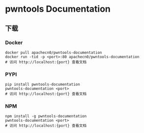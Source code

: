 # pwntools Documentation 

## 下载

### Docker

```
docker pull apachecn0/pwntools-documentation
docker run -tid -p <port>:80 apachecn0/pwntools-documentation
# 访问 http://localhost:{port} 查看文档
```

### PYPI

```
pip install pwntools-documentation
pwntools-documentation <port>
# 访问 http://localhost:{port} 查看文档
```

### NPM

```
npm install -g pwntools-documentation
pwntools-documentation <port>
# 访问 http://localhost:{port} 查看文档
```